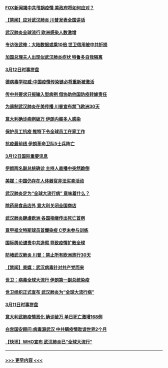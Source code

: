 #### [FOX新闻揭中共甩锅疫情 美政府将如何应对？](../pages/prog202/a102798399.md?t=03130731) 
#### [【禁闻】应对武汉肺炎 川普发表全国讲话](../pages/prog202/a102798327.md?t=03130731) 
#### [武汉肺炎全球流行 欧洲感染人数激增](../pages/prog202/a102798382.md?t=03130731) 
#### [专访张武修：大陆数据或乘10倍 世卫信用被中共折损](../pages/prog202/a102798376.md?t=03130731) 
#### [加国总理夫人出现似武汉肺炎症状 特鲁多自我隔离](../pages/prog202/a102798326.md?t=03130731) 
#### [3月12日时事拼盘](../pages/prog202/a102798314.md?t=03130731) 
#### [德病毒学权威:中国疫情传染链必将重新被激活](../pages/prog202/a102798303.md?t=03130731) 
#### [传中共要求只报输入型病例  借协助他国防疫转嫁责任](../pages/prog202/a102798279.md?t=03130731) 
#### [为遏制武汉肺炎在美传播 川普宣布禁飞欧洲30天](../pages/prog202/a102798249.md?t=03130731) 
#### [意大利确诊病例破万 伊朗内阁多人感染](../pages/prog202/a102798155.md?t=03130731) 
#### [保护员工抗疫 推特下令全球员工在家工作](../pages/prog202/a102798053.md?t=03130731) 
#### [抗疫最前线 伊朗革命卫队5士兵阵亡](../pages/prog202/a102798033.md?t=03130731) 
#### [3月12日国际重要讯息](../pages/prog202/a102797939.md?t=03130731) 
#### [伊朗两名副总统确诊 主持人直播中突然跪倒](../pages/prog202/a102797898.md?t=03130731) 
#### [美媒：中国仍存在人体器官非法买卖活动](../pages/prog202/a102797745.md?t=03130731) 
#### [武汉肺炎定为“全球大流行病” 意味着什么？](../pages/prog202/a102797736.md?t=03130731) 
#### [除药局食品店外 意大利关闭全国商店](../pages/prog202/a102797725.md?t=03130731) 
#### [武汉肺炎肆虐欧洲 各国相继传出死亡首例](../pages/prog202/a102797718.md?t=03130731) 
#### [意甲祖文特斯球员首爆染疫 C罗未参与训练](../pages/prog202/a102797708.md?t=03130731) 
#### [国际舆论谴责中共造假 导致疫情扩散全球](../pages/prog202/a102797692.md?t=03130731) 
#### [防堵武汉肺炎 川普：禁止所有欧洲旅行30天](../pages/prog202/a102797681.md?t=03130731) 
#### [【禁闻】美媒：武汉病毒针对共产党而来](../pages/prog202/a102797618.md?t=03130731) 
#### [世卫：病毒全球大流行 伊朗第一副总统染疫](../pages/prog202/a102797579.md?t=03130731) 
#### [世卫组织正式宣布 武汉肺炎为“全球大流行病”](../pages/prog202/a102797475.md?t=03130731) 
#### [3月11日时事拼盘](../pages/prog202/a102797476.md?t=03130731) 
#### [意大利武肺疫情恶化 确诊破万 单日死亡激增168例](../pages/prog202/a102797393.md?t=03130731) 
#### [白宫国安顾问:病毒源武汉 中共瞒疫情耽误世界2个月](../pages/prog202/a102797433.md?t=03130731) 
#### [【快讯】WHO宣布 武汉肺炎已“全球大流行”](../pages/prog202/a102797429.md?t=03130731) 

----
#### [ >>> 更早内容 <<< ](../indexes/prog202-earlier.md)
